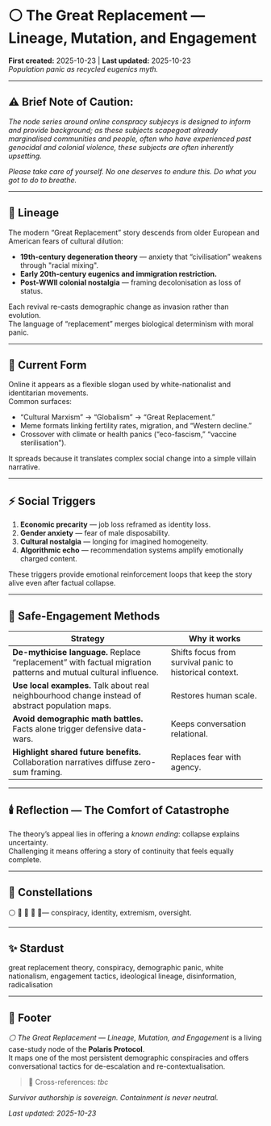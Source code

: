 # ⚪ The Great Replacement — Lineage, Mutation, and Engagement  
**First created:** 2025-10-23 | **Last updated:** 2025-10-23  
*Population panic as recycled eugenics myth.*

---

## ⚠️ Brief Note of Caution:

*The node series around online conspracy subjecys is designed to inform and provide background; as these subjects scapegoat already marginalised communities and people, often who have experienced past genocidal and colonial violence, these subjects are often inherently upsetting.*  

*Please take care of yourself. No one deserves to endure this. Do what you got to do to breathe.*  

---

## 🧬 Lineage  
The modern “Great Replacement” story descends from older European and American fears of cultural dilution:  
- **19th-century degeneration theory** — anxiety that “civilisation” weakens through "racial mixing".  
- **Early 20th-century eugenics and immigration restriction.**  
- **Post-WWII colonial nostalgia** — framing decolonisation as loss of status.  

Each revival re-casts demographic change as invasion rather than evolution.  
The language of “replacement” merges biological determinism with moral panic.

---

## 🧩 Current Form  
Online it appears as a flexible slogan used by white-nationalist and identitarian movements.  
Common surfaces:  
- “Cultural Marxism” → “Globalism” → “Great Replacement.”  
- Meme formats linking fertility rates, migration, and “Western decline.”  
- Crossover with climate or health panics (“eco-fascism,” “vaccine sterilisation”).  

It spreads because it translates complex social change into a simple villain narrative.

---

## ⚡ Social Triggers  
1. **Economic precarity** — job loss reframed as identity loss.  
2. **Gender anxiety** — fear of male disposability.  
3. **Cultural nostalgia** — longing for imagined homogeneity.  
4. **Algorithmic echo** — recommendation systems amplify emotionally charged content.  

These triggers provide emotional reinforcement loops that keep the story alive even after factual collapse.

---

## 🧭 Safe-Engagement Methods  
| Strategy | Why it works |
|-----------|--------------|
| **De-mythicise language.** Replace “replacement” with factual migration patterns and mutual cultural influence. | Shifts focus from survival panic to historical context. |
| **Use local examples.** Talk about real neighbourhood change instead of abstract population maps. | Restores human scale. |
| **Avoid demographic math battles.** Facts alone trigger defensive data-wars. | Keeps conversation relational. |
| **Highlight shared future benefits.** Collaboration narratives diffuse zero-sum framing. | Replaces fear with agency. |

---

## 🕯️ Reflection — The Comfort of Catastrophe  
The theory’s appeal lies in offering a *known ending*: collapse explains uncertainty.  
Challenging it means offering a story of continuity that feels equally complete.

---

## 🌌 Constellations  
⚪ 🧊 🧿 👾 🪬— conspiracy, identity, extremism, oversight.

---

## ✨ Stardust  
great replacement theory, conspiracy, demographic panic, white nationalism, engagement tactics, ideological lineage, disinformation, radicalisation  

---

## 🏮 Footer  
*⚪ The Great Replacement — Lineage, Mutation, and Engagement* is a living case-study node of the **Polaris Protocol**.  
It maps one of the most persistent demographic conspiracies and offers conversational tactics for de-escalation and re-contextualisation.  

> 📡 Cross-references: *tbc*  

*Survivor authorship is sovereign. Containment is never neutral.*

_Last updated: 2025-10-23_
